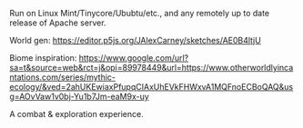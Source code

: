 Run on Linux Mint/Tinycore/Ububtu/etc., and any remotely up to date release of Apache server.

World gen: 
https://editor.p5js.org/JAlexCarney/sketches/AE0B4ltjU

Biome inspiration:
https://www.google.com/url?sa=t&source=web&rct=j&opi=89978449&url=https://www.otherworldlyincantations.com/series/mythic-ecology/&ved=2ahUKEwiaxPfupqCIAxUhEVkFHWxvA1MQFnoECBoQAQ&usg=AOvVaw1v0bj-Yu1b7Jm-eaM9x-uy

A combat & exploration experience.
